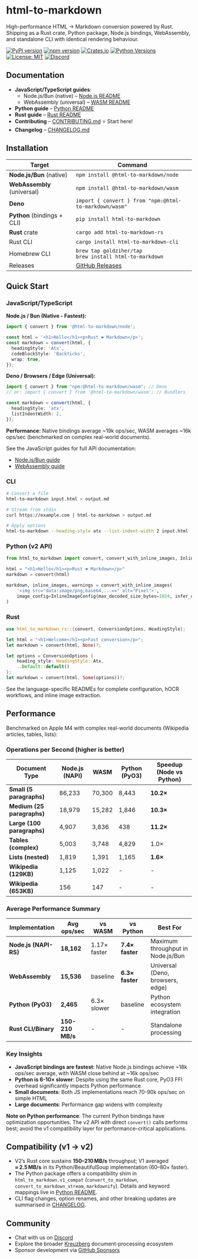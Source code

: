 # html-to-markdown

High-performance HTML → Markdown conversion powered by Rust. Shipping as a Rust crate, Python package, Node.js bindings, WebAssembly, and standalone CLI with identical rendering behaviour.

[![PyPI version](https://badge.fury.io/py/html-to-markdown.svg)](https://pypi.org/project/html-to-markdown/)
[![npm version](https://badge.fury.io/js/html-to-markdown.svg)](https://www.npmjs.com/package/html-to-markdown)
[![Crates.io](https://img.shields.io/crates/v/html-to-markdown-rs.svg)](https://crates.io/crates/html-to-markdown-rs)
[![Python Versions](https://img.shields.io/pypi/pyversions/html-to-markdown.svg)](https://pypi.org/project/html-to-markdown/)
[![License: MIT](https://img.shields.io/badge/License-MIT-yellow.svg)](https://github.com/Goldziher/html-to-markdown/blob/main/LICENSE)
[![Discord](https://img.shields.io/badge/Discord-Join%20our%20community-7289da)](https://discord.gg/pXxagNK2zN)

## Documentation

- **JavaScript/TypeScript guides**:
    - Node.js/Bun (native) – [Node.js README](https://github.com/Goldziher/html-to-markdown/tree/main/crates/html-to-markdown-node)
    - WebAssembly (universal) – [WASM README](https://github.com/Goldziher/html-to-markdown/tree/main/crates/html-to-markdown-wasm)
- **Python guide** – [Python README](https://github.com/Goldziher/html-to-markdown/blob/main/README_PYPI.md)
- **Rust guide** – [Rust README](https://github.com/Goldziher/html-to-markdown/tree/main/crates/html-to-markdown)
- **Contributing** – [CONTRIBUTING.md](https://github.com/Goldziher/html-to-markdown/blob/main/CONTRIBUTING.md) ⭐ Start here!
- **Changelog** – [CHANGELOG.md](https://github.com/Goldziher/html-to-markdown/blob/main/CHANGELOG.md)

## Installation

| Target                      | Command                                                                   |
| --------------------------- | ------------------------------------------------------------------------- |
| **Node.js/Bun** (native)    | `npm install @html-to-markdown/node`                                      |
| **WebAssembly** (universal) | `npm install @html-to-markdown/wasm`                                      |
| **Deno**                    | `import { convert } from "npm:@html-to-markdown/wasm"`                    |
| **Python** (bindings + CLI) | `pip install html-to-markdown`                                            |
| **Rust** crate              | `cargo add html-to-markdown-rs`                                           |
| Rust CLI                    | `cargo install html-to-markdown-cli`                                      |
| Homebrew CLI                | `brew tap goldziher/tap`<br>`brew install html-to-markdown`               |
| Releases                    | [GitHub Releases](https://github.com/Goldziher/html-to-markdown/releases) |

## Quick Start

### JavaScript/TypeScript

**Node.js / Bun (Native - Fastest):**

```typescript
import { convert } from '@html-to-markdown/node';

const html = '<h1>Hello</h1><p>Rust ❤️ Markdown</p>';
const markdown = convert(html, {
  headingStyle: 'Atx',
  codeBlockStyle: 'Backticks',
  wrap: true,
});
```

**Deno / Browsers / Edge (Universal):**

```typescript
import { convert } from "npm:@html-to-markdown/wasm"; // Deno
// or: import { convert } from '@html-to-markdown/wasm'; // Bundlers

const markdown = convert(html, {
  headingStyle: 'atx',
  listIndentWidth: 2,
});
```

**Performance:** Native bindings average ~19k ops/sec, WASM averages ~16k ops/sec (benchmarked on complex real-world documents).

See the JavaScript guides for full API documentation:

- [Node.js/Bun guide](https://github.com/Goldziher/html-to-markdown/tree/main/crates/html-to-markdown-node)
- [WebAssembly guide](https://github.com/Goldziher/html-to-markdown/tree/main/crates/html-to-markdown-wasm)

### CLI

```bash
# Convert a file
html-to-markdown input.html > output.md

# Stream from stdin
curl https://example.com | html-to-markdown > output.md

# Apply options
html-to-markdown --heading-style atx --list-indent-width 2 input.html
```

### Python (v2 API)

```python
from html_to_markdown import convert, convert_with_inline_images, InlineImageConfig

html = "<h1>Hello</h1><p>Rust ❤️ Markdown</p>"
markdown = convert(html)

markdown, inline_images, warnings = convert_with_inline_images(
    '<img src="data:image/png;base64,...==" alt="Pixel">',
    image_config=InlineImageConfig(max_decoded_size_bytes=1024, infer_dimensions=True),
)
```

### Rust

```rust
use html_to_markdown_rs::{convert, ConversionOptions, HeadingStyle};

let html = "<h1>Welcome</h1><p>Fast conversion</p>";
let markdown = convert(html, None)?;

let options = ConversionOptions {
    heading_style: HeadingStyle::Atx,
    ..Default::default()
};
let markdown = convert(html, Some(options))?;
```

See the language-specific READMEs for complete configuration, hOCR workflows, and inline image extraction.

## Performance

Benchmarked on Apple M4 with complex real-world documents (Wikipedia articles, tables, lists):

### Operations per Second (higher is better)

| Document Type              | Node.js (NAPI) | WASM   | Python (PyO3) | Speedup (Node vs Python) |
| -------------------------- | -------------- | ------ | ------------- | ------------------------ |
| **Small (5 paragraphs)**   | 86,233         | 70,300 | 8,443         | **10.2×**                |
| **Medium (25 paragraphs)** | 18,979         | 15,282 | 1,846         | **10.3×**                |
| **Large (100 paragraphs)** | 4,907          | 3,836  | 438           | **11.2×**                |
| **Tables (complex)**       | 5,003          | 3,748  | 4,829         | 1.0×                     |
| **Lists (nested)**         | 1,819          | 1,391  | 1,165         | **1.6×**                 |
| **Wikipedia (129KB)**      | 1,125          | 1,022  | -             | -                        |
| **Wikipedia (653KB)**      | 156            | 147    | -             | -                        |

### Average Performance Summary

| Implementation        | Avg ops/sec      | vs WASM      | vs Python       | Best For                          |
| --------------------- | ---------------- | ------------ | --------------- | --------------------------------- |
| **Node.js (NAPI-RS)** | **18,162**       | 1.17× faster | **7.4× faster** | Maximum throughput in Node.js/Bun |
| **WebAssembly**       | **15,536**       | baseline     | **6.3× faster** | Universal (Deno, browsers, edge)  |
| **Python (PyO3)**     | **2,465**        | 6.3× slower  | baseline        | Python ecosystem integration      |
| **Rust CLI/Binary**   | **150-210 MB/s** | -            | -               | Standalone processing             |

### Key Insights

- **JavaScript bindings are fastest**: Native Node.js bindings achieve ~18k ops/sec average, with WASM close behind at ~16k ops/sec
- **Python is 6-10× slower**: Despite using the same Rust core, PyO3 FFI overhead significantly impacts Python performance
- **Small documents**: Both JS implementations reach 70-90k ops/sec on simple HTML
- **Large documents**: Performance gap widens with complexity

**Note on Python performance**: The current Python bindings have optimization opportunities. The v2 API with direct `convert()` calls performs best; avoid the v1 compatibility layer for performance-critical applications.

## Compatibility (v1 → v2)

- V2’s Rust core sustains **150–210 MB/s** throughput; V1 averaged **≈ 2.5 MB/s** in its Python/BeautifulSoup implementation (60–80× faster).
- The Python package offers a compatibility shim in `html_to_markdown.v1_compat` (`convert_to_markdown`, `convert_to_markdown_stream`, `markdownify`). Details and keyword mappings live in [Python README](https://github.com/Goldziher/html-to-markdown/blob/main/README_PYPI.md#v1-compatibility).
- CLI flag changes, option renames, and other breaking updates are summarised in [CHANGELOG](https://github.com/Goldziher/html-to-markdown/blob/main/CHANGELOG.md#breaking-changes).

## Community

- Chat with us on [Discord](https://discord.gg/pXxagNK2zN)
- Explore the broader [Kreuzberg](https://kreuzberg.dev) document-processing ecosystem
- Sponsor development via [GitHub Sponsors](https://github.com/sponsors/Goldziher)
